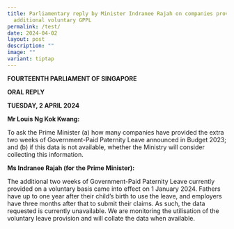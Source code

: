 ```yaml
---
title: Parliamentary reply by Minister Indranee Rajah on companies providing the
  additional voluntary GPPL
permalink: /test/
date: 2024-04-02
layout: post
description: ""
image: ""
variant: tiptap
---
```

<p><strong>FOURTEENTH PARLIAMENT OF SINGAPORE</strong>
</p>
<p><strong>ORAL REPLY</strong>&nbsp;</p>
<p><strong>TUESDAY, 2 APRIL 2024</strong>
</p>
<p></p>
<p><strong>Mr Louis Ng Kok Kwang:</strong>
</p>
<p>To ask the Prime Minister (a) how many companies have provided the extra
two weeks of Government-Paid Paternity Leave announced in Budget 2023;
and (b) if this data is not available, whether the Ministry will consider
collecting this information.</p>
<p><strong>Ms Indranee Rajah (for the Prime Minister):</strong>
</p>
<p>The additional two weeks of Government-Paid Paternity Leave currently
provided on a voluntary basis came into effect on 1 January 2024. Fathers
have up to one year after their child’s birth to use the leave, and employers
have three months after that to submit their claims. As such, the data
requested is currently unavailable. We are monitoring the utilisation of
the voluntary leave provision and will collate the data when available.</p>
